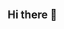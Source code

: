 ## Hi there 👋

<!--<h1 align="center">Hi 👋, I'm NASRIN HAKKIM</h1>
<h3 align="center">A passionate student from India</h3>

<p align="left"> <img src="https://komarev.com/ghpvc/?username=nasrinhakkim960-create&label=Profile%20views&color=0e75b6&style=flat" alt="nasrinhakkim960-create" /> </p>

<p align="left"> <a href="https://github.com/ryo-ma/github-profile-trophy"><img src="https://github-profile-trophy.vercel.app/?username=nasrinhakkim960-create" alt="nasrinhakkim960-create" /></a> </p>

- 🌱 I’m currently learning **python, computer science engineering with ai and machine learning**

- 🤝 I’m looking for help with **Coding**

- ⚡ Fun fact **I think I'm a little serious type 😆**

<h3 align="left">Connect with me:</h3>
<p align="left">
<a href="https://linkedin.com/in/nnasrinhakkim" target="blank"><img align="center" src="https://raw.githubusercontent.com/rahuldkjain/github-profile-readme-generator/master/src/images/icons/Social/linked-in-alt.svg" alt="nnasrinhakkim" height="30" width="40" /></a>
</p>

<h3 align="left">Languages and Tools:</h3>
<p align="left"> <a href="https://www.python.org" target="_blank" rel="noreferrer"> <img src="https://raw.githubusercontent.com/devicons/devicon/master/icons/python/python-original.svg" alt="python" width="40" height="40"/> </a> </p>

<p><img align="left" src="https://github-readme-stats.vercel.app/api/top-langs?username=nasrinhakkim960-create&show_icons=true&locale=en&layout=compact" alt="nasrinhakkim960-create" /></p>

<p>&nbsp;<img align="center" src="https://github-readme-stats.vercel.app/api?username=nasrinhakkim960-create&show_icons=true&locale=en" alt="nasrinhakkim960-create" /></p>

**nasrinhakkim960-create/nasrinhakkim960-create** is a ✨ _special_ ✨ repository because its `README.md` (this file) appears on your GitHub profile.

Here are some ideas to get you started:
I'm Nasrin Hakkim and I’m a student on cse with ai and machine learning .I'm interested in coding but no knowledge on it.
- 🔭 I’m currently working on ...
- 🌱 I’m currently learning ...
- 👯 I’m looking to collaborate on ...
- 🤔 I’m looking for help to understand new skills and study it more detail....
- 💬 Ask me about ...
- 📫 How to reach me:I have a linkedin profile so connect with me https://www.linkedin.com/in/nasrin-hakim-483b8237a?utm_source=share&utm_campaign=share_via&utm_content=profile&utm_medium=android_app...
- 😄 Pronouns: ...
- ⚡ Fun fact: ...
-->
